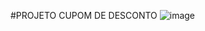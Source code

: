#PROJETO CUPOM DE DESCONTO
![image](https://github.com/terezafabiula/spunkygreentruffle/assets/150807884/e41eed9d-1fbd-4813-9b25-b79237c1db41)
